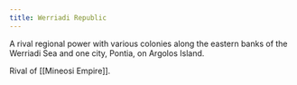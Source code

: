 ```yaml
---
title: Werriadi Republic
---
```

A rival regional power with various colonies along the eastern banks of the Werriadi Sea and one city, Pontia, on Argolos Island. 

Rival of [[Mineosi Empire]]. 